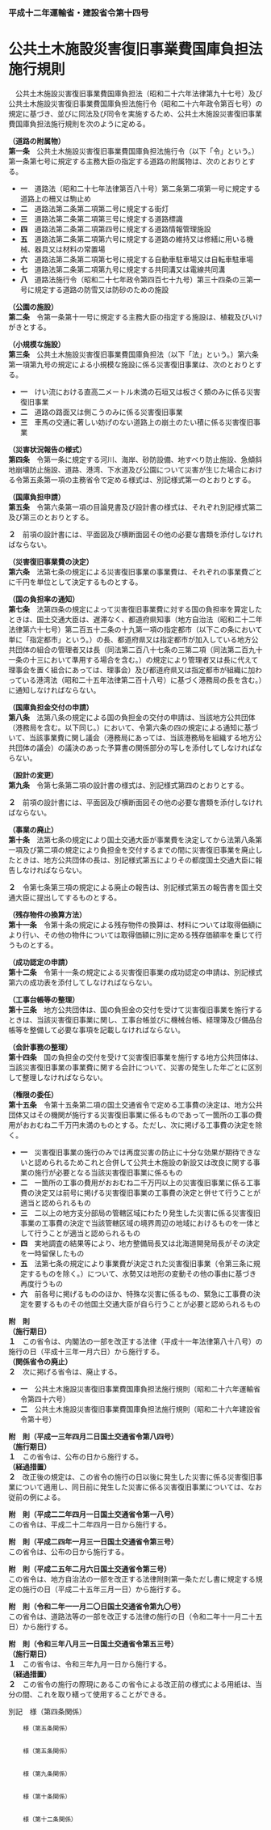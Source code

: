 ### 平成十二年運輸省・建設省令第十四号  
# 公共土木施設災害復旧事業費国庫負担法施行規則  
　公共土木施設災害復旧事業費国庫負担法（昭和二十六年法律第九十七号）及び公共土木施設災害復旧事業費国庫負担法施行令（昭和二十六年政令第百七号）の規定に基づき、並びに同法及び同令を実施するため、公共土木施設災害復旧事業費国庫負担法施行規則を次のように定める。  
  
**（道路の附属物）**  
**第一条**　公共土木施設災害復旧事業費国庫負担法施行令（以下「令」という。）第一条第七号に規定する主務大臣の指定する道路の附属物は、次のとおりとする。  
* **一**　道路法（昭和二十七年法律第百八十号）第二条第二項第一号に規定する道路上の柵又は駒止め  
* **二**　道路法第二条第二項第二号に規定する街灯  
* **三**　道路法第二条第二項第三号に規定する道路標識  
* **四**　道路法第二条第二項第四号に規定する道路情報管理施設  
* **五**　道路法第二条第二項第六号に規定する道路の維持又は修繕に用いる機械、器具又は材料の常置場  
* **六**　道路法第二条第二項第七号に規定する自動車駐車場又は自転車駐車場  
* **七**　道路法第二条第二項第九号に規定する共同溝又は電線共同溝  
* **八**　道路法施行令（昭和二十七年政令第四百七十九号）第三十四条の三第一号に規定する道路の防雪又は防砂のための施設  
  
**（公園の施設）**  
**第二条**　令第一条第十一号に規定する主務大臣の指定する施設は、植栽及びいけがきとする。  
  
**（小規模な施設）**  
**第三条**　公共土木施設災害復旧事業費国庫負担法（以下「法」という。）第六条第一項第九号の規定による小規模な施設に係る災害復旧事業は、次のとおりとする。  
* **一**　けい流における直高二メートル未満の石垣又は板さく類のみに係る災害復旧事業  
* **二**　道路の路面又は側こうのみに係る災害復旧事業  
* **三**　車馬の交通に著しい妨げのない道路上の崩土のたい積に係る災害復旧事業  
  
**（災害状況報告の様式）**  
**第四条**　令第一条に規定する河川、海岸、砂防設備、地すべり防止施設、急傾斜地崩壊防止施設、道路、港湾、下水道及び公園について災害が生じた場合における令第五条第一項の主務省令で定める様式は、別記様式第一のとおりとする。  
  
**（国庫負担申請）**  
**第五条**　令第六条第一項の目論見書及び設計書の様式は、それぞれ別記様式第二及び第三のとおりとする。  
  
**２**　前項の設計書には、平面図及び横断面図その他の必要な書類を添付しなければならない。  
  
**（災害復旧事業費の決定）**  
**第六条**　法第七条の規定による災害復旧事業の事業費は、それぞれの事業費ごとに千円を単位として決定するものとする。  
  
**（国の負担率の通知）**  
**第七条**　法第四条の規定によって災害復旧事業費に対する国の負担率を算定したときは、国土交通大臣は、遅滞なく、都道府県知事（地方自治法（昭和二十二年法律第六十七号）第二百五十二条の十九第一項の指定都市（以下この条において単に「指定都市」という。）の長、都道府県又は指定都市が加入している地方公共団体の組合の管理者又は長（同法第二百八十七条の三第二項（同法第二百九十一条の十三において準用する場合を含む。）の規定により管理者又は長に代えて理事会を置く組合にあっては、理事会）及び都道府県又は指定都市が組織に加わっている港湾法（昭和二十五年法律第二百十八号）に基づく港務局の長を含む。）に通知しなければならない。  
  
**（国庫負担金交付の申請）**  
**第八条**　法第八条の規定による国の負担金の交付の申請は、当該地方公共団体（港務局を含む。以下同じ。）において、令第六条の四の規定による通知に基づいて、当該事業費に関し議会（港務局にあっては、当該港務局を組織する地方公共団体の議会）の議決のあった予算書の関係部分の写しを添付してしなければならない。  
  
**（設計の変更）**  
**第九条**　令第七条第二項の設計書の様式は、別記様式第四のとおりとする。  
  
**２**　前項の設計書には、平面図及び横断面図その他の必要な書類を添付しなければならない。  
  
**（事業の廃止）**  
**第十条**　法第七条の規定により国土交通大臣が事業費を決定してから法第八条第一項及び第二項の規定により負担金を交付するまでの間に災害復旧事業を廃止したときは、地方公共団体の長は、別記様式第五によりその都度国土交通大臣に報告しなければならない。  
  
**２**　令第七条第三項の規定による廃止の報告は、別記様式第五の報告書を国土交通大臣に提出してするものとする。  
  
**（残存物件の換算方法）**  
**第十一条**　令第十条の規定による残存物件の換算は、材料については取得価額により行い、その他の物件については取得価額に別に定める残存価額率を乗じて行うものとする。  
  
**（成功認定の申請）**  
**第十二条**　令第十一条の規定による災害復旧事業の成功認定の申請は、別記様式第六の成功表を添付してしなければならない。  
  
**（工事台帳等の整理）**  
**第十三条**　地方公共団体は、国の負担金の交付を受けて災害復旧事業を施行するときは、当該災害復旧事業に関し、工事台帳並びに機械台帳、経理簿及び備品台帳等を整備して必要な事項を記載しなければならない。  
  
**（会計事務の整理）**  
**第十四条**　国の負担金の交付を受けて災害復旧事業を施行する地方公共団体は、当該災害復旧事業の事業費に関する会計について、災害の発生した年ごとに区別して整理しなければならない。  
  
**（権限の委任）**  
**第十五条**　令第十五条第二項の国土交通省令で定める工事費の決定は、地方公共団体又はその機関が施行する災害復旧事業に係るものであって一箇所の工事の費用がおおむね二千万円未満のものとする。ただし、次に掲げる工事費の決定を除く。  
* **一**　災害復旧事業の施行のみでは再度災害の防止に十分な効果が期待できないと認められるためこれと合併して公共土木施設の新設又は改良に関する事業の施行が必要となる当該災害復旧事業に係るもの  
* **二**　一箇所の工事の費用がおおむね二千万円以上の災害復旧事業に係る工事費の決定又は前号に掲げる災害復旧事業の工事費の決定と併せて行うことが適当と認められるもの  
* **三**　二以上の地方支分部局の管轄区域にわたり発生した災害に係る災害復旧事業の工事費の決定で当該管轄区域の境界周辺の地域におけるものを一体として行うことが適当と認められるもの  
* **四**　実地調査の結果等により、地方整備局長又は北海道開発局長がその決定を一時留保したもの  
* **五**　法第七条の規定により事業費が決定された災害復旧事業（令第三条に規定するものを除く。）について、水勢又は地形の変動その他の事由に基づき再度行うもの  
* **六**　前各号に掲げるもののほか、特殊な災害に係るもの、緊急に工事費の決定を要するものその他国土交通大臣が自ら行うことが必要と認められるもの  
  
**附　則**  
**（施行期日）**  
**１**　この省令は、内閣法の一部を改正する法律（平成十一年法律第八十八号）の施行の日（平成十三年一月六日）から施行する。  
**（関係省令の廃止）**  
**２**　次に掲げる省令は、廃止する。  
* **一**　公共土木施設災害復旧事業費国庫負担法施行規則（昭和二十六年運輸省令第四十六号）  
* **二**　公共土木施設災害復旧事業費国庫負担法施行規則（昭和二十六年建設省令第十号）  
  
**附　則（平成一三年四月二日国土交通省令第八四号）**  
**（施行期日）**  
**１**　この省令は、公布の日から施行する。  
**（経過措置）**  
**２**　改正後の規定は、この省令の施行の日以後に発生した災害に係る災害復旧事業について適用し、同日前に発生した災害に係る災害復旧事業については、なお従前の例による。  
  
**附　則（平成二二年四月一日国土交通省令第一八号）**  
この省令は、平成二十二年四月一日から施行する。  
  
**附　則（平成二四年一月三一日国土交通省令第三号）**  
この省令は、公布の日から施行する。  
  
**附　則（平成二五年二月六日国土交通省令第三号）**  
この省令は、地方自治法の一部を改正する法律附則第一条ただし書に規定する規定の施行の日（平成二十五年三月一日）から施行する。  
  
**附　則（令和二年一一月二〇日国土交通省令第九〇号）**  
この省令は、道路法等の一部を改正する法律の施行の日（令和二年十一月二十五日）から施行する。  
  
**附　則（令和三年八月三一日国土交通省令第五三号）**  
**（施行期日）**  
**１**　この省令は、令和三年九月一日から施行する。  
**（経過措置）**  
**２**　この省令の施行の際現にあるこの省令による改正前の様式による用紙は、当分の間、これを取り繕って使用することができる。  
  
別記　様（第四条関係）  

          
        様（第五条関係）  

          
        様（第五条関係）  

          
        様（第九条関係）  

          
        様（第十条関係）  

          
        様（第十二条関係）  

          
        